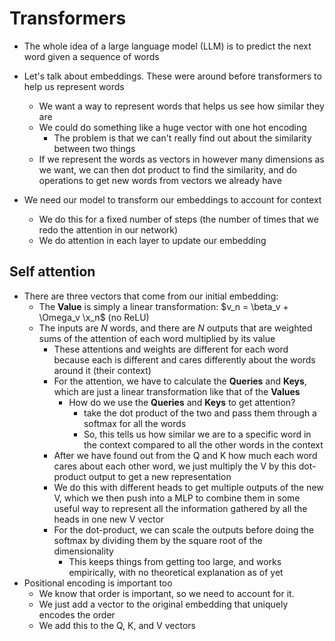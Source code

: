 # Transformers

- The whole idea of a large language model (LLM) is to predict the next word given a sequence of words

- Let's talk about embeddings. These were around before transformers to help us represent words
    - We want a way to represent words that helps us see how similar they are
    - We could do something like a huge vector with one hot encoding
        - The problem is that we can't really find out about the similarity between two things
    - If we represent the words as vectors in however many dimensions as we want, we can then dot product to find the similarity, and do operations to get new words from vectors we already have
- We need our model to transform our embeddings to account for context
    - We do this for a fixed number of steps (the number of times that we redo the attention in our network)
    - We do attention in each layer to update our embedding

## Self attention

- There are three vectors that come from our initial embedding:
    - The <b>Value</b> is simply a linear transformation: $v_n = \beta_v + \Omega_v \x_n$ (no ReLU)
    - The inputs are $N$ words, and there are $N$ outputs that are weighted sums of the attention of each word multiplied by its value
        - These attentions and weights are different for each word because each is different and cares differently about the words around it (their context)
        - For the attention, we have to calculate the <b>Queries</b> and <b>Keys</b>, which are just a linear transformation like that of the <b>Values</b>
            - How do we use the <b>Queries</b> and <b>Keys</b> to get attention?
                - take the dot product of the two and pass them through a softmax for all the words
                - So, this tells us how similar we are to a specific word in the context compared to all the other words in the context
        - After we have found out from the Q and K how much each word cares about each other word, we just multiply the V by this dot-product output to get a new representation
        - We do this with different heads to get multiple outputs of the new V, which we then push into a MLP to combine them in some useful way to represent all the information gathered by all the heads in one new V vector
        - For the dot-product, we can scale the outputs before doing the softmax by dividing them by the square root of the dimensionality
            - This keeps things from getting too large, and works empirically, with no theoretical explanation as of yet
- Positional encoding is important too
    - We know that order is important, so we need to account for it.
    - We just add a vector to the original embedding that uniquely encodes the order
    - We add this to the Q, K, and V vectors
